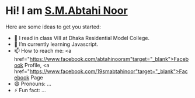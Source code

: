 # Hi! I am <a href="https://smabtahinoor.netlify.app">S.M.Abtahi Noor</a>

Here are some ideas to get you started:

- 🔭 I read in class VIII at Dhaka Residential Model College. 
- 🌱 I’m currently learning Javascript.
- 📫 How to reach me: <a href="https://www.facebook.com/abtahinoorsm"target="_blank">Facebook Profile</a>, <a href="https://www.facebook.com/19smabtahinoor"target="_blank">Facebook Page</a>
- 😄 Pronouns: ...
- ⚡ Fun fact: ...

